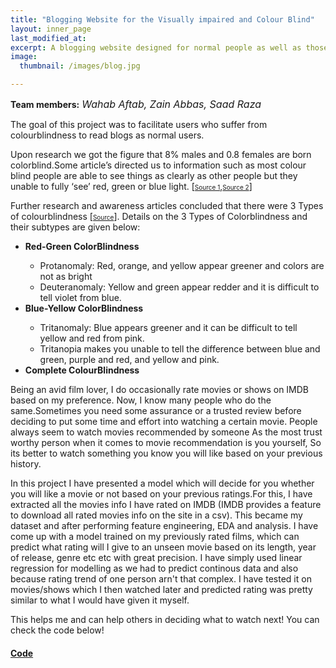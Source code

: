 ```yaml
---
title: "Blogging Website for the Visually impaired and Colour Blind"
layout: inner_page
last_modified_at:
excerpt: A blogging website designed for normal people as well as those who are visually impaired or suffer from color-blindness.
image: 
  thumbnail: /images/blog.jpg

---
```



<!-- <img src="/images/color_blind.jpg" class="center" width="400" height="400"> -->

<p class="inner-page">
<h4 style="display: inline;">Team members:</h4> <i style="font-size: 16px">Wahab Aftab, Zain Abbas, Saad Raza</i>
</p>
<p class="inner-page">
The goal of this project was to facilitate users who suffer from colourblindness to read blogs as normal users.
</p>
<p class="inner-page">
Upon research we got the figure that 8% males and 0.8 females are born colorblind.Some article’s directed us to information such as most colour blind people are able to see things as clearly as other people but they unable to fully ‘see’ red, green or blue light. [<a style="font-size: 10px" href="http://www.colourblindawareness.org">Source 1</a>,<a style="font-size: 10px" href="http://www.color-blindness.com/coblis-color-blindness-simulator/">Source 2</a>]

Further research and awareness articles concluded that there were 3 Types of colourblindness [<a style="font-size: 10px" href="https://www.nei.nih.gov/learn-about-eye-health/eye-conditions-and-diseases/color-blindness/types-color-blindness">Source</a>].
Details on the 3 Types of Colorblindness and their subtypes are given below:
<ul>
<b><li>Red-Green ColorBlindness</li></b>
  <ul>
    <li>Protanomaly: Red, orange, and yellow appear greener and colors are not as bright</li>
    <li>Deuteranomaly: Yellow and green appear redder and it is difficult to tell violet from blue.</li>
  </ul>
<b><li>Blue-Yellow ColorBlindness</li></b>
  <ul>
    <li>Tritanomaly: Blue appears greener and it can be difficult to tell yellow and red from pink.</li>
    <li>Tritanopia makes you unable to tell the difference between blue and green, purple and red, and yellow and pink.</li>
  </ul>
<b><li>Complete ColourBlindness</li></b>
</ul>
</p>

<p>
Being an avid film lover, I do occasionally rate movies or shows on IMDB based on my preference. Now, I know many people who do the same.Sometimes you need some assurance or a trusted review before deciding to put some time and effort into watching a certain movie. People always seem to watch movies recommended by someone As the most trust worthy person when it comes to movie recommendation is you yourself, So its better to watch something you know you will like based on your previous history.
</p>
  
<p class="inner-page">
In this project I have presented a model which will decide for you whether you will like a movie or not based on your previous ratings.For this, I have extracted all the movies info I have rated on IMDB (IMDB provides a feature to download all rated movies info on the site in a csv). This became my dataset and after performing feature engineering, EDA and analysis. I have come up with a model trained on my previously rated films, which can predict what rating will I give to an unseen movie  based on its length, year of release, genre etc etc with great precision.
I have simply used linear regression for modelling as we had to predict continous data and also because rating trend of one person arn't that complex. I have tested it on movies/shows which I then watched later and predicted rating was pretty similar to what I would have given it myself.
</p>
  
<p class="inner-page">
This helps me and can help others in deciding what to watch next! You can check the code below!
</p>
 
<h4><b><a href="https://github.com/wahabaftab/IMDB-Rating-Prediction">Code</a></b></h4>




